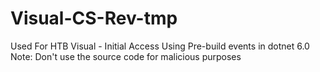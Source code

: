 # Visual-CS-Rev-tmp
Used For HTB Visual - Initial Access Using Pre-build events in dotnet 6.0
Note: Don't use the source code for malicious purposes
